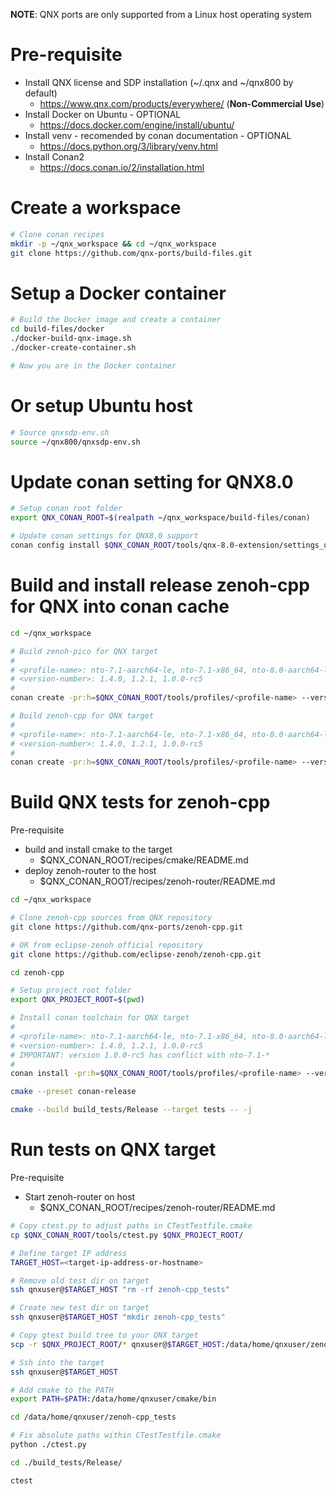 **NOTE**: QNX ports are only supported from a Linux host operating system


# Pre-requisite

* Install QNX license and SDP installation (~/.qnx and ~/qnx800 by default)
  - https://www.qnx.com/products/everywhere/ (**Non-Commercial Use**)
* Install Docker on Ubuntu - OPTIONAL
  - https://docs.docker.com/engine/install/ubuntu/
* Install venv - recomended by conan documentation - OPTIONAL
  - https://docs.python.org/3/library/venv.html
* Install Conan2
  - https://docs.conan.io/2/installation.html

# Create a workspace

```bash
# Clone conan recipes
mkdir -p ~/qnx_workspace && cd ~/qnx_workspace
git clone https://github.com/qnx-ports/build-files.git
```

# Setup a Docker container
```bash
# Build the Docker image and create a container
cd build-files/docker
./docker-build-qnx-image.sh
./docker-create-container.sh

# Now you are in the Docker container
```

# Or setup Ubuntu host
```bash
# Source qnxsdp-env.sh
source ~/qnx800/qnxsdp-env.sh
```

# Update conan setting for QNX8.0
```bash
# Setup conan root folder
export QNX_CONAN_ROOT=$(realpath ~/qnx_workspace/build-files/conan)

# Update conan settings for QNX8.0 support
conan config install $QNX_CONAN_ROOT/tools/qnx-8.0-extension/settings_user.yml
```

# Build and install release zenoh-cpp for QNX into conan cache

```bash
cd ~/qnx_workspace

# Build zenoh-pico for QNX target
#
# <profile-name>: nto-7.1-aarch64-le, nto-7.1-x86_64, nto-8.0-aarch64-le, nto-8.0-x86_64
# <version-number>: 1.4.0, 1.2.1, 1.0.0-rc5
#
conan create -pr:h=$QNX_CONAN_ROOT/tools/profiles/<profile-name> --version=<version-number> $QNX_CONAN_ROOT/recipes/zenoh-pico/release

# Build zenoh-cpp for QNX target
#
# <profile-name>: nto-7.1-aarch64-le, nto-7.1-x86_64, nto-8.0-aarch64-le, nto-8.0-x86_64
# <version-number>: 1.4.0, 1.2.1, 1.0.0-rc5
#
conan create -pr:h=$QNX_CONAN_ROOT/tools/profiles/<profile-name> --version=<version-number> $QNX_CONAN_ROOT/recipes/zenoh-cpp/release
```

# Build QNX tests for zenoh-cpp

Pre-requisite

* build and install cmake to the target
  - $QNX_CONAN_ROOT/recipes/cmake/README.md
* deploy zenoh-router to the host
  - $QNX_CONAN_ROOT/recipes/zenoh-router/README.md

```bash
cd ~/qnx_workspace

# Clone zenoh-cpp sources from QNX repository
git clone https://github.com/qnx-ports/zenoh-cpp.git

# OR from eclipse-zenoh official repository
git clone https://github.com/eclipse-zenoh/zenoh-cpp.git

cd zenoh-cpp

# Setup project root folder
export QNX_PROJECT_ROOT=$(pwd)

# Install conan toolchain for QNX target
#
# <profile-name>: nto-7.1-aarch64-le, nto-7.1-x86_64, nto-8.0-aarch64-le, nto-8.0-x86_64
# <version-number>: 1.4.0, 1.2.1, 1.0.0-rc5
# IMPORTANT: version 1.0.0-rc5 has conflict with nto-7.1-*
#
conan install -pr:h=$QNX_CONAN_ROOT/tools/profiles/<profile-name> --version=<version-number> $QNX_CONAN_ROOT/recipes/zenoh-cpp/tests

cmake --preset conan-release

cmake --build build_tests/Release --target tests -- -j
```

# Run tests on QNX target

Pre-requisite

* Start zenoh-router on host
  - $QNX_CONAN_ROOT/recipes/zenoh-router/README.md

```bash
# Copy ctest.py to adjust paths in CTestTestfile.cmake
cp $QNX_CONAN_ROOT/tools/ctest.py $QNX_PROJECT_ROOT/

# Define target IP address
TARGET_HOST=<target-ip-address-or-hostname>

# Remove old test dir on target
ssh qnxuser@$TARGET_HOST "rm -rf zenoh-cpp_tests"

# Create new test dir on target
ssh qnxuser@$TARGET_HOST "mkdir zenoh-cpp_tests"

# Copy gtest build tree to your QNX target
scp -r $QNX_PROJECT_ROOT/* qnxuser@$TARGET_HOST:/data/home/qnxuser/zenoh-cpp_tests/

# Ssh into the target
ssh qnxuser@$TARGET_HOST

# Add cmake to the PATH
export PATH=$PATH:/data/home/qnxuser/cmake/bin

cd /data/home/qnxuser/zenoh-cpp_tests

# Fix absolute paths within CTestTestfile.cmake
python ./ctest.py

cd ./build_tests/Release/

ctest
```
